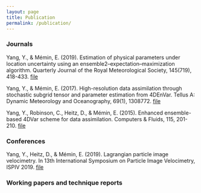 ```yaml
---
layout: page
title: Publication
permalink: /publication/
---
```


### Journals

Yang, Y., & Mémin, E. (2019). Estimation of physical parameters under location uncertainty using an ensemble2–expectation–maximization algorithm. Quarterly Journal of the Royal Meteorological Society, 145(719), 418-433. [file]( https://eatgreen.github.io/_data/Yang_Memin_2019_QJRMS.pdf)

Yang, Y., & Mémin, E. (2017). High-resolution data assimilation through stochastic subgrid tensor and parameter estimation from 4DEnVar. Tellus A: Dynamic Meteorology and Oceanography, 69(1), 1308772. [file]( https://eatgreen.github.io/_data/Yang_Memin_2017_TellusA.pdf)

Yang, Y., Robinson, C., Heitz, D., & Mémin, E. (2015). Enhanced ensemble-based 4DVar scheme for data assimilation. Computers & Fluids, 115, 201-210. [file]( https://eatgreen.github.io/_data/Yang_el_al_2015_C&F.pdf)

### Conferences

Yang, Y., Heitz, D., & Mémin, E. (2019). Lagrangian particle image velocimetry. In 13th International
Symposium on Particle Image Velocimetry, ISPIV 2019. [file](https://eatgreen.github.io/_data/Yang_el_al_2019_ISPIV.pdf)

### Working papers and technique reports

<!-- This is the base Jekyll theme. You can find out more info about customizing your Jekyll theme, as well as basic Jekyll usage documentation at [jekyllrb.com](https://jekyllrb.com/)

You can find the source code for Minima at GitHub:
[jekyll][jekyll-organization] /
[minima](https://github.com/jekyll/minima)

You can find the source code for Jekyll at GitHub:
[jekyll][jekyll-organization] /
[jekyll](https://github.com/jekyll/jekyll) -->


<!-- [jekyll-organization]: https://github.com/jekyll -->
